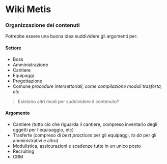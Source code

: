 # Wiki Metis
### Organizzazione dei contenuti

Potrebbe essere una buona idea suddividere gli argomenti per:

#### Settore
- Boss
- Amministrazione
- Cantiere
- Equipaggi
- Progettazione
- Comune *procedure intersettoriali, come compilazione moduli trasferta, etc*

>Esistono altri modi per suddividere il contenuto?

#### Argomento
- Cantiere (tutto ciò che riguarda il cantiere, compreso inventario degli oggetti per l'equipaggio, etc)
- Trasferte (compreso di *best practices* per gli equipaggi, *to do* per gli amministrativi e altro)
- Modulistica, assicurazioni e scadenze tutte in un unico posto
- Recruiting
- CRM
